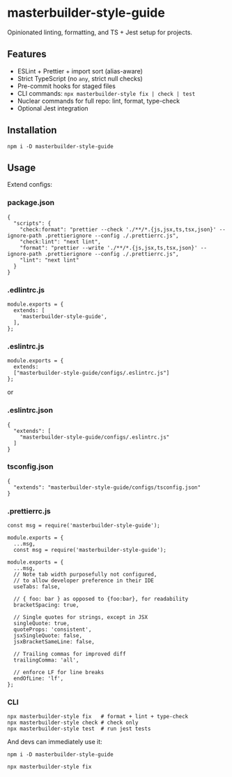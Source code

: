 # masterbuilder-style-guide

Opinionated linting, formatting, and TS + Jest setup for projects.

## Features

- ESLint + Prettier + import sort (alias-aware)
- Strict TypeScript (no `any`, strict null checks)
- Pre-commit hooks for staged files
- CLI commands: `npx masterbuilder-style fix | check | test`
- Nuclear commands for full repo: lint, format, type-check
- Optional Jest integration

## Installation

```
npm i -D masterbuilder-style-guide
```

## Usage

Extend configs:

### package.json

```
{
  "scripts": {
    "check:format": "prettier --check './**/*.{js,jsx,ts,tsx,json}' --ignore-path .prettierignore --config ./.prettierrc.js",
    "check:lint": "next lint",
    "format": "prettier --write './**/*.{js,jsx,ts,tsx,json}' --ignore-path .prettierignore --config ./.prettierrc.js",
    "lint": "next lint"
  }
}
```

### .edlintrc.js

```
module.exports = {
  extends: [
    'masterbuilder-style-guide',
  ],
};
```

### .eslintrc.js

```
module.exports = {
  extends:
  ["masterbuilder-style-guide/configs/.eslintrc.js"]
};
```

or

### .eslintrc.json

```
{
  "extends": [
    "masterbuilder-style-guide/configs/.eslintrc.js"
  ]
}
```

### tsconfig.json

```
{
  "extends": "masterbuilder-style-guide/configs/tsconfig.json"
}
```

### .prettierrc.js

```
const msg = require('masterbuilder-style-guide');

module.exports = {
  ...msg,
  const msg = require('masterbuilder-style-guide');

module.exports = {
  ...msg,
  // Note tab width purposefully not configured,
  // to allow developer preference in their IDE
  useTabs: false,

  // { foo: bar } as opposed to {foo:bar}, for readability
  bracketSpacing: true,

  // Single quotes for strings, except in JSX
  singleQuote: true,
  quoteProps: 'consistent',
  jsxSingleQuote: false,
  jsxBracketSameLine: false,

  // Trailing commas for improved diff
  trailingComma: 'all',

  // enforce LF for line breaks
  endOfLine: 'lf',
};
```

### CLI

```
npx masterbuilder-style fix   # format + lint + type-check
npx masterbuilder-style check # check only
npx masterbuilder-style test  # run jest tests
```

And devs can immediately use it:

```
npm i -D masterbuilder-style-guide
```

```
npx masterbuilder-style fix
```
